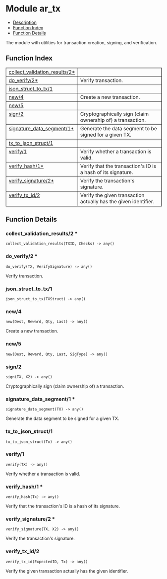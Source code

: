 

# Module ar_tx
* [Description](#description)
* [Function Index](#index)
* [Function Details](#functions)

The module with utilities for transaction creation, signing, and verification.

<a name="index"></a>

## Function Index


<table width="100%" border="1" cellspacing="0" cellpadding="2" summary="function index"><tr><td valign="top"><a href="#collect_validation_results-2">collect_validation_results/2*</a></td><td></td></tr><tr><td valign="top"><a href="#do_verify-2">do_verify/2*</a></td><td>Verify transaction.</td></tr><tr><td valign="top"><a href="#json_struct_to_tx-1">json_struct_to_tx/1</a></td><td></td></tr><tr><td valign="top"><a href="#new-4">new/4</a></td><td>Create a new transaction.</td></tr><tr><td valign="top"><a href="#new-5">new/5</a></td><td></td></tr><tr><td valign="top"><a href="#sign-2">sign/2</a></td><td>Cryptographically sign (claim ownership of) a transaction.</td></tr><tr><td valign="top"><a href="#signature_data_segment-1">signature_data_segment/1*</a></td><td>Generate the data segment to be signed for a given TX.</td></tr><tr><td valign="top"><a href="#tx_to_json_struct-1">tx_to_json_struct/1</a></td><td></td></tr><tr><td valign="top"><a href="#verify-1">verify/1</a></td><td>Verify whether a transaction is valid.</td></tr><tr><td valign="top"><a href="#verify_hash-1">verify_hash/1*</a></td><td>Verify that the transaction's ID is a hash of its signature.</td></tr><tr><td valign="top"><a href="#verify_signature-2">verify_signature/2*</a></td><td>Verify the transaction's signature.</td></tr><tr><td valign="top"><a href="#verify_tx_id-2">verify_tx_id/2</a></td><td>Verify the given transaction actually has the given identifier.</td></tr></table>


<a name="functions"></a>

## Function Details

<a name="collect_validation_results-2"></a>

### collect_validation_results/2 *

`collect_validation_results(TXID, Checks) -> any()`

<a name="do_verify-2"></a>

### do_verify/2 *

`do_verify(TX, VerifySignature) -> any()`

Verify transaction.

<a name="json_struct_to_tx-1"></a>

### json_struct_to_tx/1

`json_struct_to_tx(TXStruct) -> any()`

<a name="new-4"></a>

### new/4

`new(Dest, Reward, Qty, Last) -> any()`

Create a new transaction.

<a name="new-5"></a>

### new/5

`new(Dest, Reward, Qty, Last, SigType) -> any()`

<a name="sign-2"></a>

### sign/2

`sign(TX, X2) -> any()`

Cryptographically sign (claim ownership of) a transaction.

<a name="signature_data_segment-1"></a>

### signature_data_segment/1 *

`signature_data_segment(TX) -> any()`

Generate the data segment to be signed for a given TX.

<a name="tx_to_json_struct-1"></a>

### tx_to_json_struct/1

`tx_to_json_struct(Tx) -> any()`

<a name="verify-1"></a>

### verify/1

`verify(TX) -> any()`

Verify whether a transaction is valid.

<a name="verify_hash-1"></a>

### verify_hash/1 *

`verify_hash(Tx) -> any()`

Verify that the transaction's ID is a hash of its signature.

<a name="verify_signature-2"></a>

### verify_signature/2 *

`verify_signature(TX, X2) -> any()`

Verify the transaction's signature.

<a name="verify_tx_id-2"></a>

### verify_tx_id/2

`verify_tx_id(ExpectedID, Tx) -> any()`

Verify the given transaction actually has the given identifier.

